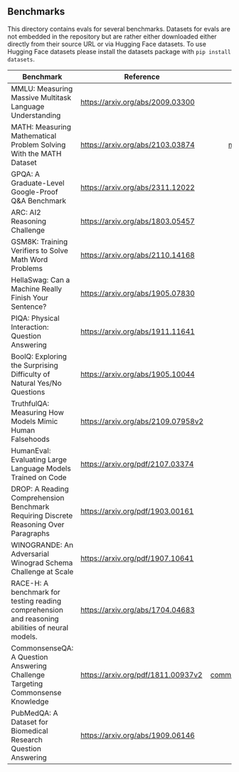 ## Benchmarks

This directory contains evals for several benchmarks. Datasets for evals are not embedded in the repository but are rather either downloaded either directly from their source URL or via Hugging Face datasets. To use Hugging Face datasets please install the datasets package with `pip install datasets`.

| Benchmark                                                                                       | Reference                            |                                         Code | Dataset      |
|-------------------------------------------------------------------------------------------------|--------------------------------------|---------------------------------------------:|--------------|
| MMLU: Measuring Massive Multitask Language Understanding                                        | <https://arxiv.org/abs/2009.03300>   |                           [mmlu.py](mmlu.py) | Download     |
| MATH: Measuring Mathematical Problem Solving With the MATH Dataset                              | <https://arxiv.org/abs/2103.03874>   |             [mathematics.py](mathematics.py) | Download     |
| GPQA: A Graduate-Level Google-Proof Q&A Benchmark                                               | <https://arxiv.org/abs/2311.12022>   |                           [gpqa.py](gpqa.py) | Download     |
| ARC: AI2 Reasoning Challenge                                                                    | <https://arxiv.org/abs/1803.05457>   |                             [arc.py](arc.py) | Hugging Face |
| GSM8K: Training Verifiers to Solve Math Word Problems                                           | <https://arxiv.org/abs/2110.14168>   |                         [gsm8k.py](gsm8k.py) | Hugging Face |
| HellaSwag: Can a Machine Really Finish Your Sentence?                                           | <https://arxiv.org/abs/1905.07830>   |                 [hellaswag.py](hellaswag.py) | Hugging Face |
| PIQA: Physical Interaction: Question Answering                                                  | <https://arxiv.org/abs/1911.11641>   |                           [piqa.py](piqa.py) | Hugging Face |
| BoolQ: Exploring the Surprising Difficulty of Natural Yes/No Questions                          | <https://arxiv.org/abs/1905.10044>   |                         [boolq.py](boolq.py) | Hugging Face |
| TruthfulQA: Measuring How Models Mimic Human Falsehoods                                         | <https://arxiv.org/abs/2109.07958v2> |               [truthfulqa.py](truthfulqa.py) | Hugging Face |
| HumanEval: Evaluating Large Language Models Trained on Code                                     | <https://arxiv.org/pdf/2107.03374>   |       [humaneval.py](humaneval/humaneval.py) | Hugging Face |
| DROP: A Reading Comprehension Benchmark Requiring Discrete Reasoning Over Paragraphs            | <https://arxiv.org/pdf/1903.00161>   |                      [drop.py](drop/drop.py) | Hugging Face |
| WINOGRANDE: An Adversarial Winograd Schema Challenge at Scale                                   | <https://arxiv.org/pdf/1907.10641>   |    [winogrande.py](winogrande/winogrande.py) | Hugging Face |
| RACE-H: A benchmark for testing reading comprehension and reasoning abilities of neural models. | <https://arxiv.org/abs/1704.04683>   |                [race-h.py](race-h/race-h.py) | Hugging Face |
| CommonsenseQA: A Question Answering Challenge Targeting Commonsense Knowledge                   | <https://arxiv.org/pdf/1811.00937v2> |   [commonsense_qa.py](commonsense_qa/commonsense_qa.py) | Hugging Face |
| PubMedQA: A Dataset for Biomedical Research Question Answering                                  | <https://arxiv.org/abs/1909.06146>   |          [pubmedqa.py](pubmedqa/pubmedqa.py) | Hugging Face |
